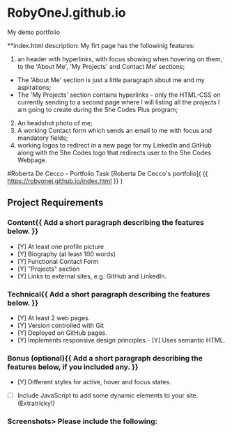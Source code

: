 # RobyOneJ.github.io
My demo portfolio

**index.html description:
My firt page has the followinig features:
1. an header with hyperlinks,  with focus showing when hovering on them, to the 'About Me', 'My Projects' and Contact Me' sections;
- The 'About Me' section is just a little paragraph about me and my aspirations;
- The 'My Projects' section contains hyperlinks - only the HTML-CSS on currently sending to a second page where I will listing all the projects I am going to create during the She Codes Plus program;
2. An headshot photo of me;
3. A working Contact form which sends an email to me with focus and mandatory fields;
4. working logos to redirect in a new page for my LinkedIn and GitHub along with the She Codes logo that redirects user to the She Codes Webpage.




 #Roberta De Cecco - Portfolio Task
 [Roberta De Cecco's portfolio]( {{ https://robyonej.github.io/index.html }} )
 
 ## Project Requirements
 
 ### Content{{ Add a short paragraph describing the features below. }}
 - [Y] At least one profile picture
 - [Y] Biography (at least 100 words)
 - [Y] Functional Contact Form
 - [Y] "Projects" section
 - [Y] Links to external sites, e.g. GitHub and LinkedIn.
 
 ### Technical{{ Add a short paragraph describing the features below. }}
 - [Y] At least 2 web pages.
 - [Y] Version controlled with Git
 - [Y] Deployed on GitHub pages.
 - [Y] Implements responsive design principles.- [Y] Uses semantic HTML.
 
 ### Bonus (optional){{ Add a short paragraph describing the features below, if you included any. }}
 - [Y] Different styles for active, hover and focus states.
 - [ ] Include JavaScript to add some dynamic elements to your site. (Extratricky!)
 
 ### Screenshots> Please include the following:
> 
